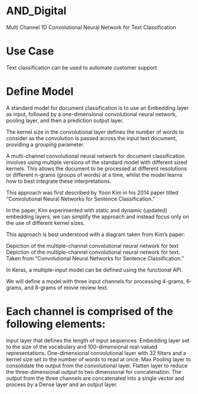 # AND_Digital
Multi Channel 1D Convolutional Neural Network for Text Classification

# Use Case

Text classification can be used to automate customer support 

# Define Model
A standard model for document classification is to use an Embedding layer as input, followed by a one-dimensional convolutional neural network, pooling layer, and then a prediction output layer.

The kernel size in the convolutional layer defines the number of words to consider as the convolution is passed across the input text document, providing a grouping parameter.

A multi-channel convolutional neural network for document classification involves using multiple versions of the standard model with different sized kernels. This allows the document to be processed at different resolutions or different n-grams (groups of words) at a time, whilst the model learns how to best integrate these interpretations.

This approach was first described by Yoon Kim in his 2014 paper titled “Convolutional Neural Networks for Sentence Classification.”

In the paper, Kim experimented with static and dynamic (updated) embedding layers, we can simplify the approach and instead focus only on the use of different kernel sizes.

This approach is best understood with a diagram taken from Kim’s paper:

Depiction of the multiple-channel convolutional neural network for text
Depiction of the multiple-channel convolutional neural network for text.
Taken from “Convolutional Neural Networks for Sentence Classification.”

In Keras, a multiple-input model can be defined using the functional API.

We will define a model with three input channels for processing 4-grams, 6-grams, and 8-grams of movie review text.

# Each channel is comprised of the following elements:

Input layer that defines the length of input sequences.
Embedding layer set to the size of the vocabulary and 100-dimensional real-valued representations.
One-dimensional convolutional layer with 32 filters and a kernel size set to the number of words to read at once.
Max Pooling layer to consolidate the output from the convolutional layer.
Flatten layer to reduce the three-dimensional output to two dimensional for concatenation.
The output from the three channels are concatenated into a single vector and process by a Dense layer and an output layer.
